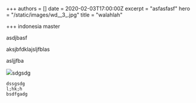 +++
authors = []
date = 2020-02-03T17:00:00Z
excerpt = "asfasfasf"
hero = "/static/images/wd__3_.jpg"
title = "walahlah"

+++
indonesia master

asdjbasf

aksjbfdklajsljfblas 

asljjfba 

![](/static/images/ws__5_.jpg)sdgsdg

    dssgsdg
    l;hk;h
    bsdfgadg